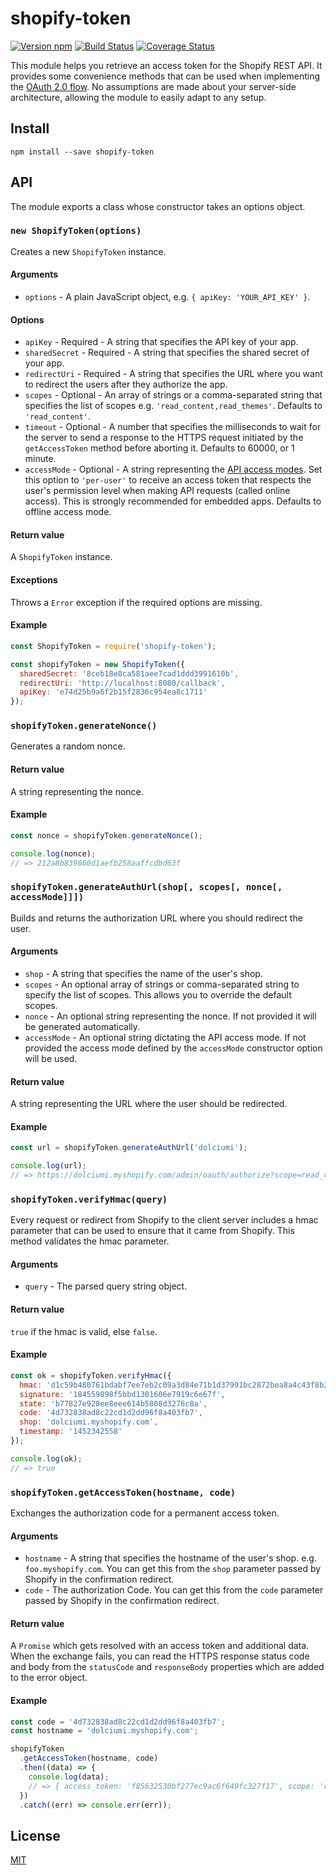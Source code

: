 # shopify-token

[![Version npm][npm-shopify-token-badge]][npm-shopify-token]
[![Build Status][ci-shopify-token-badge]][ci-shopify-token]
[![Coverage Status][coverage-shopify-token-badge]][coverage-shopify-token]

This module helps you retrieve an access token for the Shopify REST API. It
provides some convenience methods that can be used when implementing the [OAuth
2.0 flow][shopify-oauth-doc]. No assumptions are made about your server-side
architecture, allowing the module to easily adapt to any setup.

## Install

```
npm install --save shopify-token
```

## API

The module exports a class whose constructor takes an options object.

### `new ShopifyToken(options)`

Creates a new `ShopifyToken` instance.

#### Arguments

- `options` - A plain JavaScript object, e.g. `{ apiKey: 'YOUR_API_KEY' }`.

#### Options

- `apiKey` - Required - A string that specifies the API key of your app.
- `sharedSecret` - Required - A string that specifies the shared secret of your
  app.
- `redirectUri` - Required - A string that specifies the URL where you want to
  redirect the users after they authorize the app.
- `scopes` - Optional - An array of strings or a comma-separated string that
  specifies the list of scopes e.g. `'read_content,read_themes'`. Defaults to
  `'read_content'`.
- `timeout` - Optional - A number that specifies the milliseconds to wait for
  the server to send a response to the HTTPS request initiated by the
  `getAccessToken` method before aborting it. Defaults to 60000, or 1 minute.
- `accessMode` - Optional - A string representing the [API access
  modes][api-access-mode]. Set this option to `'per-user'` to receive an access
  token that respects the user's permission level when making API requests
  (called online access). This is strongly recommended for embedded apps.
  Defaults to offline access mode.

#### Return value

A `ShopifyToken` instance.

#### Exceptions

Throws a `Error` exception if the required options are missing.

#### Example

```js
const ShopifyToken = require('shopify-token');

const shopifyToken = new ShopifyToken({
  sharedSecret: '8ceb18e8ca581aee7cad1ddd3991610b',
  redirectUri: 'http://localhost:8080/callback',
  apiKey: 'e74d25b9a6f2b15f2836c954ea8c1711'
});
```

### `shopifyToken.generateNonce()`

Generates a random nonce.

#### Return value

A string representing the nonce.

#### Example

```js
const nonce = shopifyToken.generateNonce();

console.log(nonce);
// => 212a8b839860d1aefb258aaffcdbd63f
```

### `shopifyToken.generateAuthUrl(shop[, scopes[, nonce[, accessMode]]])`

Builds and returns the authorization URL where you should redirect the user.

#### Arguments

- `shop` - A string that specifies the name of the user's shop.
- `scopes` - An optional array of strings or comma-separated string to specify
  the list of scopes. This allows you to override the default scopes.
- `nonce` - An optional string representing the nonce. If not provided it will
  be generated automatically.
- `accessMode` - An optional string dictating the API access mode. If not
  provided the access mode defined by the `accessMode` constructor option will
  be used.

#### Return value

A string representing the URL where the user should be redirected.

#### Example

```js
const url = shopifyToken.generateAuthUrl('dolciumi');

console.log(url);
// => https://dolciumi.myshopify.com/admin/oauth/authorize?scope=read_content&state=7194ee27dd47ac9efb0ad04e93750e64&redirect_uri=http%3A%2F%2Flocalhost%3A8080%2Fcallback&client_id=e74d25b9a6f2b15f2836c954ea8c1711
```

### `shopifyToken.verifyHmac(query)`

Every request or redirect from Shopify to the client server includes a hmac
parameter that can be used to ensure that it came from Shopify. This method
validates the hmac parameter.

#### Arguments

- `query` - The parsed query string object.

#### Return value

`true` if the hmac is valid, else `false`.

#### Example

```js
const ok = shopifyToken.verifyHmac({
  hmac: 'd1c59b480761bdabf7ee7eb2c09a3d84e71b1d37991bc2872bea8a4c43f8b2b3',
  signature: '184559898f5bbd1301606e7919c6e67f',
  state: 'b77827e928ee8eee614b5808d3276c8a',
  code: '4d732838ad8c22cd1d2dd96f8a403fb7',
  shop: 'dolciumi.myshopify.com',
  timestamp: '1452342558'
});

console.log(ok);
// => true
```

### `shopifyToken.getAccessToken(hostname, code)`

Exchanges the authorization code for a permanent access token.

#### Arguments

- `hostname` - A string that specifies the hostname of the user's shop. e.g.
  `foo.myshopify.com`. You can get this from the `shop` parameter passed by
  Shopify in the confirmation redirect.
- `code` - The authorization Code. You can get this from the `code` parameter
  passed by Shopify in the confirmation redirect.

#### Return value

A `Promise` which gets resolved with an access token and additional data. When
the exchange fails, you can read the HTTPS response status code and body from
the `statusCode` and `responseBody` properties which are added to the error
object.

#### Example

```js
const code = '4d732838ad8c22cd1d2dd96f8a403fb7';
const hostname = 'dolciumi.myshopify.com';

shopifyToken
  .getAccessToken(hostname, code)
  .then((data) => {
    console.log(data);
    // => { access_token: 'f85632530bf277ec9ac6f649fc327f17', scope: 'read_content' }
  })
  .catch((err) => console.err(err));
```

## License

[MIT](LICENSE)

[api-access-mode]: https://shopify.dev/apps/auth/access-modes
[npm-shopify-token-badge]: https://img.shields.io/npm/v/shopify-token.svg
[npm-shopify-token]: https://www.npmjs.com/package/shopify-token
[ci-shopify-token-badge]:
  https://img.shields.io/github/workflow/status/lpinca/shopify-token/CI/master?label=CI
[ci-shopify-token]:
  https://github.com/lpinca/shopify-token/actions?query=workflow%3ACI+branch%3Amaster
[coverage-shopify-token-badge]:
  https://img.shields.io/coveralls/lpinca/shopify-token/master.svg
[coverage-shopify-token]:
  https://coveralls.io/r/lpinca/shopify-token?branch=master
[shopify-oauth-doc]: https://shopify.dev/apps/auth/oauth
